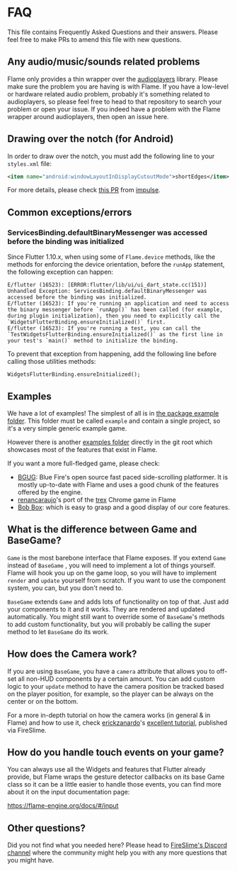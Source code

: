 # FAQ

This file contains Frequently Asked Questions and their answers.
Please feel free to make PRs to amend this file with new questions.

## Any audio/music/sounds related problems

Flame only provides a thin wrapper over the
[audioplayers](https://github.com/luanpotter/audioplayers) library.
Please make sure the problem you are having is with Flame. If you have a low-level or hardware
related audio problem, probably it's something related to audioplayers, so please feel free to head
to that repository to search your problem or open your issue. If you indeed have a problem with the
Flame wrapper around audioplayers, then open an issue here.

## Drawing over the notch (for Android)

In order to draw over the notch, you must add the following line to your `styles.xml` file:

```xml
<item name="android:windowLayoutInDisplayCutoutMode">shortEdges</item>
```

For more details, please check
[this PR](https://github.com/impulse/flutters/commit/25d4ce726cd18e426483e605fe3668ec68b3c12c) from
[impulse](https://github.com/impulse).

## Common exceptions/errors

### ServicesBinding.defaultBinaryMessenger was accessed before the binding was initialized

Since Flutter 1.10.x, when using some of `Flame.device` methods, like the methods for enforcing the
device orientation, before the `runApp` statement, the following exception can happen:

```
E/flutter (16523): [ERROR:flutter/lib/ui/ui_dart_state.cc(151)] Unhandled Exception: ServicesBinding.defaultBinaryMessenger was accessed before the binding was initialized.
E/flutter (16523): If you're running an application and need to access the binary messenger before `runApp()` has been called (for example, during plugin initialization), then you need to explicitly call the `WidgetsFlutterBinding.ensureInitialized()` first.
E/flutter (16523): If you're running a test, you can call the `TestWidgetsFlutterBinding.ensureInitialized()` as the first line in your test's `main()` method to initialize the binding.
```

To prevent that exception from happening, add the following line before calling those utilities
methods:

`WidgetsFlutterBinding.ensureInitialized();`

## Examples

We have a lot of examples! The simplest of all is in
[the package example folder](packages/flame/example/).
This folder must be called `example` and contain a single project, so it's a very simple generic
example game.

However there is another
[examples folder](https://github.com/flame-engine/flame/tree/main/examples/) directly in the git
root which showcases most of the features that exist in Flame.

If you want a more full-fledged game, please check:
 - [BGUG](https://github.com/fireslime/bgug): Blue Fire's open source fast paced side-scrolling
 platformer. It is mostly up-to-date with Flame and uses a good chunk of the features offered by the
 engine.
 - [renancaraujo](https://github.com/renancaraujo)'s port of the
 [trex](https://github.com/flame-engine/trex-flame) Chrome game in Flame
 - [Bob Box](https://github.com/fireslime/bounce_box): which is easy to grasp and a good display of
 our core features.

## What is the difference between Game and BaseGame?

`Game` is the most barebone interface that Flame exposes. If you extend `Game` instead of `BaseGame`
, you will need to implement a lot of things yourself. Flame will hook you up on the game loop, so
you will have to implement `render` and `update` yourself from scratch. If you want to use the
component system, you can, but you don't need to.

`BaseGame` extends `Game` and adds lots of functionality on top of that. Just add your components to
it and it works. They are rendered and updated automatically. You might still want to override some
of `BaseGame`'s methods to add custom functionality, but you will probably be calling the super
method to let `BaseGame` do its work.

## How does the Camera work?

If you are using `BaseGame`, you have a `camera` attribute that allows you to off-set all non-HUD
components by a certain amount. You can add custom logic to your `update` method to have the camera
position be tracked based on the player position, for example, so the player can be always on the
center or on the bottom.

For a more in-depth tutorial on how the camera works (in general & in Flame) and how to use it,
check [erickzanardo](https://github.com/erickzanardo)'s
[excellent tutorial](https://fireslime.xyz/articles/20190911_Basic_Camera_Usage_In_Flame.html),
published via FireSlime.

## How do you handle touch events on your game?

You can always use all the Widgets and features that Flutter already provide, but Flame wraps
the gesture detector callbacks on its base Game class so it can be a little easier to handle those
events, you can find more about it on the input documentation page:

https://flame-engine.org/docs/#/input

## Other questions?

Did you not find what you needed here? Please head to
[FireSlime's Discord channel](https://discord.gg/pxrBmy4) where the community might help you with
any more questions that you might have.
